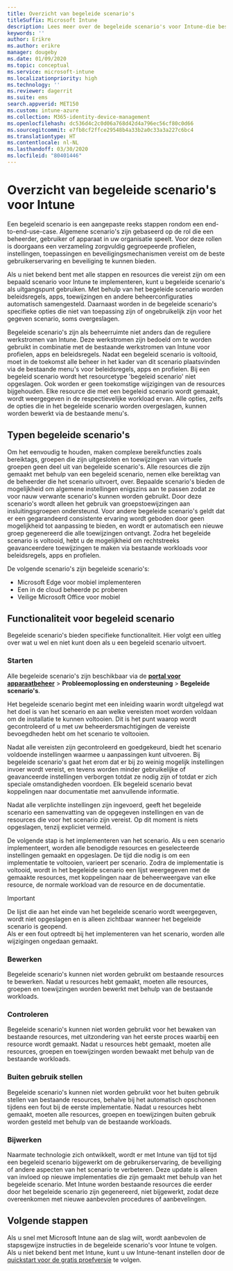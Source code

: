 ```yaml
---
title: Overzicht van begeleide scenario's
titleSuffix: Microsoft Intune
description: Lees meer over de begeleide scenario's voor Intune-die beschikbaar zijn in de portal voor Microsoft 365-apparaatbeheer.
keywords: ''
author: Erikre
ms.author: erikre
manager: dougeby
ms.date: 01/09/2020
ms.topic: conceptual
ms.service: microsoft-intune
ms.localizationpriority: high
ms.technology: ''
ms.reviewer: dagerrit
ms.suite: ems
search.appverid: MET150
ms.custom: intune-azure
ms.collection: M365-identity-device-management
ms.openlocfilehash: dc536d4c2c0d06a768d42d4a796ec56cf80c0d66
ms.sourcegitcommit: e7fb8cf2ffce29548b4a33b2a0c33a3a227c6bc4
ms.translationtype: HT
ms.contentlocale: nl-NL
ms.lasthandoff: 03/30/2020
ms.locfileid: "80401446"
---
```

# <a name="intune-guided-scenarios-overview"></a>Overzicht van begeleide scenario's voor Intune 

Een begeleid scenario is een aangepaste reeks stappen rondom een end-to-end-use-case. Algemene scenario's zijn gebaseerd op de rol die een beheerder, gebruiker of apparaat in uw organisatie speelt. Voor deze rollen is doorgaans een verzameling zorgvuldig gegroepeerde profielen, instellingen, toepassingen en beveiligingsmechanismen vereist om de beste gebruikerservaring en beveiliging te kunnen bieden.    

Als u niet bekend bent met alle stappen en resources die vereist zijn om een bepaald scenario voor Intune te implementeren, kunt u begeleide scenario's als uitgangspunt gebruiken. Met behulp van het begeleide scenario worden beleidsregels, apps, toewijzingen en andere beheerconfiguraties automatisch samengesteld. Daarnaast worden in de begeleide scenario's specifieke opties die niet van toepassing zijn of ongebruikelijk zijn voor het gegeven scenario, soms overgeslagen. 

Begeleide scenario's zijn als beheerruimte niet anders dan de reguliere werkstromen van Intune. Deze werkstromen zijn bedoeld om te worden gebruikt in combinatie met de bestaande werkstromen van Intune voor profielen, apps en beleidsregels. Nadat een begeleid scenario is voltooid, moet in de toekomst alle beheer in het kader van dit scenario plaatsvinden via de bestaande menu's voor beleidsregels, apps en profielen. Bij een begeleid scenario wordt het resourcetype 'begeleid scenario' niet opgeslagen. Ook worden er geen toekomstige wijzigingen van de resources bijgehouden. Elke resource die met een begeleid scenario wordt gemaakt, wordt weergegeven in de respectievelijke workload ervan. Alle opties, zelfs de opties die in het begeleide scenario worden overgeslagen, kunnen worden bewerkt via de bestaande menu's.  

## <a name="types-of-guided-scenarios"></a>Typen begeleide scenario's 

Om het eenvoudig te houden, maken complexe bereikfuncties zoals bereiktags, groepen die zijn uitgesloten en toewijzingen van virtuele groepen geen deel uit van begeleide scenario's. Alle resources die zijn gemaakt met behulp van een begeleid scenario, nemen elke bereiktag van de beheerder die het scenario uitvoert, over. Bepaalde scenario's bieden de mogelijkheid om algemene instellingen enigszins aan te passen zodat ze voor nauw verwante scenario's kunnen worden gebruikt. Door deze scenario's wordt alleen het gebruik van groepstoewijzingen aan insluitingsgroepen ondersteund. Voor andere begeleide scenario's geldt dat er een gegarandeerd consistente ervaring wordt geboden door geen mogelijkheid tot aanpassing te bieden, en wordt er automatisch een nieuwe groep gegenereerd die alle toewijzingen ontvangt. Zodra het begeleide scenario is voltooid, hebt u de mogelijkheid om rechtstreeks geavanceerdere toewijzingen te maken via bestaande workloads voor beleidsregels, apps en profielen.  

De volgende scenario's zijn begeleide scenario's: 
- Microsoft Edge voor mobiel implementeren 
- Een in de cloud beheerde pc proberen
- Veilige Microsoft Office voor mobiel 

## <a name="guided-scenario-functionality"></a>Functionaliteit voor begeleid scenario 

Begeleide scenario's bieden specifieke functionaliteit. Hier volgt een uitleg over wat u wel en niet kunt doen als u een begeleid scenario uitvoert.

### <a name="launching"></a>Starten  

Alle begeleide scenario's zijn beschikbaar via de **[portal voor apparaatbeheer](https://endpoint.microsoft.com)**  > **Probleemoplossing en ondersteuning** > **Begeleide scenario's**. 

Het begeleide scenario begint met een inleiding waarin wordt uitgelegd wat het doel is van het scenario en aan welke vereisten moet worden voldaan om de installatie te kunnen voltooien. Dit is het punt waarop wordt gecontroleerd of u met uw beheerdersmachtigingen de vereiste bevoegdheden hebt om het scenario te voltooien.  

Nadat alle vereisten zijn gecontroleerd en goedgekeurd, biedt het scenario voldoende instellingen waarmee u aanpassingen kunt uitvoeren. Bij begeleide scenario's gaat het erom dat er bij zo weinig mogelijk instellingen invoer wordt vereist, en tevens worden minder gebruikelijke of geavanceerde instellingen verborgen totdat ze nodig zijn of totdat er zich speciale omstandigheden voordoen. Elk begeleid scenario bevat koppelingen naar documentatie met aanvullende informatie. 

Nadat alle verplichte instellingen zijn ingevoerd, geeft het begeleide scenario een samenvatting van de opgegeven instellingen en van de resources die voor het scenario zijn vereist. Op dit moment is niets opgeslagen, tenzij expliciet vermeld.

De volgende stap is het implementeren van het scenario. Als u een scenario implementeert, worden alle benodigde resources en geselecteerde instellingen gemaakt en opgeslagen. De tijd die nodig is om een implementatie te voltooien, varieert per scenario. Zodra de implementatie is voltooid, wordt in het begeleide scenario een lijst weergegeven met de gemaakte resources, met koppelingen naar de beheerweergave van elke resource, de normale workload van de resource en de documentatie. 

> [!IMPORTANT]
> De lijst die aan het einde van het begeleide scenario wordt weergegeven, wordt niet opgeslagen en is alleen zichtbaar wanneer het begeleide scenario is geopend.  
Als er een fout optreedt bij het implementeren van het scenario, worden alle wijzigingen ongedaan gemaakt. 

### <a name="editing"></a>Bewerken 

Begeleide scenario's kunnen niet worden gebruikt om bestaande resources te bewerken. Nadat u resources hebt gemaakt, moeten alle resources, groepen en toewijzingen worden bewerkt met behulp van de bestaande workloads.

### <a name="monitoring"></a>Controleren 

Begeleide scenario's kunnen niet worden gebruikt voor het bewaken van bestaande resources, met uitzondering van het eerste proces waarbij een resource wordt gemaakt. Nadat u resources hebt gemaakt, moeten alle resources, groepen en toewijzingen worden bewaakt met behulp van de bestaande workloads. 

### <a name="retiring"></a>Buiten gebruik stellen 

Begeleide scenario's kunnen niet worden gebruikt voor het buiten gebruik stellen van bestaande resources, behalve bij het automatisch opschonen tijdens een fout bij de eerste implementatie. Nadat u resources hebt gemaakt, moeten alle resources, groepen en toewijzingen buiten gebruik worden gesteld met behulp van de bestaande workloads. 

### <a name="updating"></a>Bijwerken

Naarmate technologie zich ontwikkelt, wordt er met Intune van tijd tot tijd een begeleid scenario bijgewerkt om de gebruikerservaring, de beveiliging of andere aspecten van het scenario te verbeteren. Deze update is alleen van invloed op nieuwe implementaties die zijn gemaakt met behulp van het begeleide scenario. Met Intune worden bestaande resources die eerder door het begeleide scenario zijn gegenereerd, niet bijgewerkt, zodat deze overeenkomen met nieuwe aanbevolen procedures of aanbevelingen.  

## <a name="next-steps"></a>Volgende stappen

Als u snel met Microsoft Intune aan de slag wilt, wordt aanbevolen de stapsgewijze instructies in de begeleide scenario's voor Intune te volgen. Als u niet bekend bent met Intune, kunt u uw Intune-tenant instellen door de [quickstart voor de gratis proefversie](free-trial-sign-up.md) te volgen.

